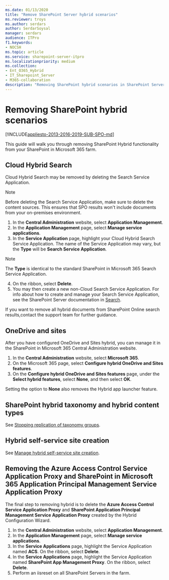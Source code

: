 ```yaml
---
ms.date: 01/13/2020
title: "Remove SharePoint Server hybrid scenarios"
ms.reviewer: troys
ms.author: serdars
author: SerdarSoysal
manager: serdars
audience: ITPro
f1.keywords:
- NOCSH
ms.topic: article
ms.service: sharepoint-server-itpro
ms.localizationpriority: medium
ms.collection:
- Ent_O365_Hybrid
- IT_Sharepoint_Server
- M365-collaboration
description: "Removing SharePoint hybrid scenarios in SharePoint Server"
---
```


# Removing SharePoint hybrid scenarios

[!INCLUDE[appliesto-2013-2016-2019-SUB-SPO-md](../includes/appliesto-2013-2016-2019-SUB-SPO-md.md)]

This guide will walk you through removing SharePoint Hybrid functionality from your SharePoint in Microsoft 365 farm.

## Cloud Hybrid Search

Cloud Hybrid Search may be removed by deleting the Search Service Application.

> [!NOTE]
> Before deleting the Search Service Application, make sure to delete the content sources. This ensures that SPO results won't include documents from your on-premises environment.

1. In the **Central Administration** website, select **Application Management**.
2. In the **Application Management** page, select **Manage service applications**.
3. In the **Service Application** page, highlight your Cloud Hybrid Search Service Application. The name of the Service Application may vary, but the **Type** will be **Search Service Application**.

> [!NOTE]
> The **Type** is identical to the standard SharePoint in Microsoft 365 Search Service Application.

4. On the ribbon, select **Delete**.
5. You may then create a new non-Cloud Search Service Application. For info about how to create and manage your Search Service Application, see the SharePoint Server documentation in [Search](../search/search.md).

If you want to remove all hybrid documents from SharePoint Online search results,contact the support team for further guidance.

## OneDrive and sites

After you have configured OneDrive and Sites hybrid, you can manage it in the SharePoint in Microsoft 365 Central Administration website.

1. In the **Central Administration** website, select **Microsoft 365**.
2. On the Microsoft 365 page, select **Configure hybrid OneDrive and Sites features**.
3. On the **Configure hybrid OneDrive and Sites features** page, under the **Select hybrid features**, select **None**, and then select **OK**.

Setting the option to **None** also removes the Hybrid app launcher feature.

## SharePoint hybrid taxonomy and hybrid content types

See [Stopping replication of taxonomy groups](./configure-hybrid-sharepoint-taxonomy-and-hybrid-content-types.md#stopping-replication-of-taxonomy-groups).

## Hybrid self-service site creation

See [Manage hybrid self-service site creation](./hybrid-self-service-site-creation.md#manage-hybrid-self-service-site-creation).

## Removing the Azure Access Control Service Application Proxy and SharePoint in Microsoft 365 Application Principal Management Service Application Proxy

The final step to removing hybrid is to delete the **Azure Access Control Service Application Proxy** and **SharePoint Application Principal Management Service Application Proxy** created by the Hybrid Configuration Wizard.

1. In the **Central Administration** website, select **Application Management**.
2. In the **Application Management** page, select **Manage service applications**.
3. In the **Service Applications** page, highlight the Service Application named **ACS**. On the ribbon, select **Delete**.
4. In the **Service Applications** page, highlight the Service Application named **SharePoint App Management Proxy**. On the ribbon, select **Delete**.
5. Perform an iisreset on all SharePoint Servers in the farm.
